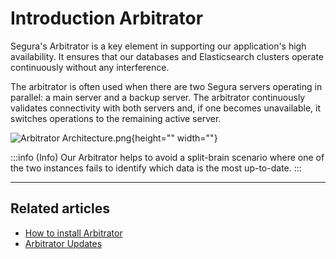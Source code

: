 # Introduction Arbitrator

Segura's Arbitrator is a key element in supporting our application's high availability. It ensures that our databases and Elasticsearch clusters operate continuously without any interference.

The arbitrator is often used when there are two Segura servers operating in parallel: a main server and a backup server. The arbitrator continuously validates connectivity with both servers and, if one becomes unavailable, it switches operations to the remaining active server.


![Arbitrator Architecture.png](https://cdn.document360.io/5a1d58df-64ce-42a2-8b23-688477d32f33/Images/Documentation/Arbitrator%20Architecture.png){height="" width=""}

:::info (Info)
Our Arbitrator helps to avoid a split-brain scenario where one of the two instances fails to identify which data is the most up-to-date.
:::

---
## Related articles

- [How to install Arbitrator](/v4/docs/arbitrator-installation)
- [Arbitrator Updates](/v4/docs/arbitrator-update)